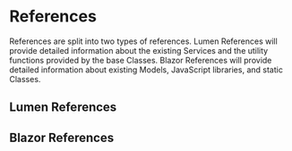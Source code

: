 # References

References are split into two types of references. Lumen References will provide detailed information about the existing Services and the utility functions provided by the base Classes. Blazor References will provide detailed information about existing Models, JavaScript libraries, and static Classes.

## Lumen References


## Blazor References
